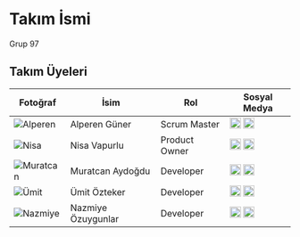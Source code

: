 # Takım İsmi  
Grup 97

## Takım Üyeleri

| Fotoğraf | İsim | Rol | Sosyal Medya |
|----------|------|-----|--------------|
| ![Alperen](https://via.placeholder.com/100) | Alperen Güner | Scrum Master | [<img src="https://cdn-icons-png.flaticon.com/24/174/174857.png" width="20"/>](https://linkedin.com/in/alperen-guner35) [<img src="https://cdn-icons-png.flaticon.com/24/25/25231.png" width="20"/>](https://github.com/SAPHRTR) |
| ![Nisa](https://via.placeholder.com/100) | Nisa Vapurlu| Product Owner | [<img src="https://cdn-icons-png.flaticon.com/24/174/174857.png" width="20"/>](https://linkedin.com/in/ayseyilmaz) [<img src="https://cdn-icons-png.flaticon.com/24/25/25231.png" width="20"/>](https://github.com/NisaVapurlu) |
![Muratcan](https://via.placeholder.com/100) | Muratcan Aydoğdu| Developer | [<img src="https://cdn-icons-png.flaticon.com/24/174/174857.png" width="20"/>](https://linkedin.com/in/muratcan-aydoğdu) [<img src="https://cdn-icons-png.flaticon.com/24/25/25231.png" width="20"/>](https://github.com/muratcanaydogdu21) |
| ![Ümit](https://via.placeholder.com/100) | Ümit Özteker | Developer | [<img src="https://cdn-icons-png.flaticon.com/24/174/174857.png" width="20"/>](https://linkedin.com/in/zeynepkaya) [<img src="https://cdn-icons-png.flaticon.com/24/25/25231.png" width="20"/>](https://github.com/UmitOzteker) |
| ![Nazmiye](https://via.placeholder.com/100) | Nazmiye Özuygunlar | Developer | [<img src="https://cdn-icons-png.flaticon.com/24/174/174857.png" width="20"/>](https://linkedin.com/in/emircetin) [<img src="https://cdn-icons-png.flaticon.com/24/25/25231.png" width="20"/>](https://github.com/nazmiyeozuygunlar) |
